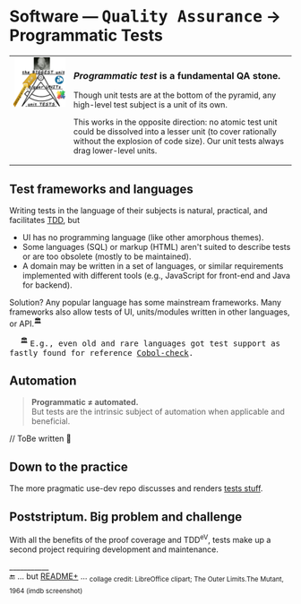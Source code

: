# Software &mdash; <samp>Quality Assurance</samp> &rarr; Programmatic Tests

<table><tr valign="top"><td><picture><img width="400px" alt="&nbsp;Software tests pyramid" src="../../../_rsc/_img/illus/tests/test_pyramid-deco-750px.jpg"></picture></td><td>
  <h3><i>Programmatic test</i> is a fundamental QA stone.</h3>
  <p>Though unit tests are at the bottom of the pyramid, any high-level test subject is a unit of its own.</p>
  <p>This works in the opposite direction: no atomic test unit could be dissolved into a lesser unit (to cover rationally without the explosion of code size). 
  Our unit tests always drag lower-level units.</p>
</td></tr></table>

## Test frameworks and languages

Writing tests in the language of their subjects is natural, practical, and facilitates [TDD](../asDrive), but

- UI has no programming language (like other amorphous themes).
- Some languages (SQL) or markup (HTML) aren't suited to describe tests or are too obsolete (mostly to be maintained).
- A domain may be written in a set of languages, or similar requirements implemented with different tools (e.g., JavaScript for front-end and Java for backend).

Solution? Any popular language has some mainstream frameworks. Many frameworks also allow tests of UI, units/modules written in other languages, or API.<sup>🏛️</sup>

&nbsp; &nbsp; &nbsp;<sup>🏛️</sup> <samp> E.g., even old and rare languages got test support as fastly found for reference [Cobol-check](https://github.com/openmainframeproject/cobol-check).</samp>

## Automation

<blockquote><b>Programmatic ≠ automated.</b><br />But tests are the intrinsic subject of automation when applicable and beneficial.</blockquote>

// ToBe written 🚧

## Down to the practice

The more pragmatic use-dev repo discusses and renders [tests stuff](https://github.com/Kyriosity/use-dev/tree/main/README+/tests).

## Poststriptum. Big problem and challenge

With all the benefits of the proof coverage and TDD<sup>eV</sup>, tests make up a second project requiring development and maintenance. 

\___________\
🔚 ... but [README+](README+) ... <sub>collage credit: LibreOffice clipart; The Outer Limits.The&nbsp;Mutant, 1964 (imdb screenshot)</sub>
